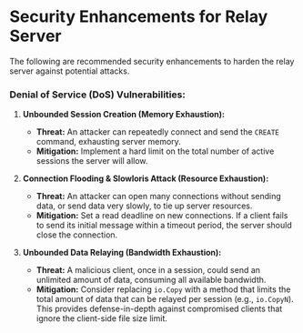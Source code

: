 # Security Enhancements for Relay Server

The following are recommended security enhancements to harden the relay server against potential attacks.

### Denial of Service (DoS) Vulnerabilities:

1.  **Unbounded Session Creation (Memory Exhaustion):**
    *   **Threat:** An attacker can repeatedly connect and send the `CREATE` command, exhausting server memory.
    *   **Mitigation:** Implement a hard limit on the total number of active sessions the server will allow.

2.  **Connection Flooding & Slowloris Attack (Resource Exhaustion):**
    *   **Threat:** An attacker can open many connections without sending data, or send data very slowly, to tie up server resources.
    *   **Mitigation:** Set a read deadline on new connections. If a client fails to send its initial message within a timeout period, the server should close the connection.

3.  **Unbounded Data Relaying (Bandwidth Exhaustion):**
    *   **Threat:** A malicious client, once in a session, could send an unlimited amount of data, consuming all available bandwidth.
    *   **Mitigation:** Consider replacing `io.Copy` with a method that limits the total amount of data that can be relayed per session (e.g., `io.CopyN`). This provides defense-in-depth against compromised clients that ignore the client-side file size limit.
